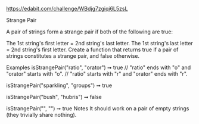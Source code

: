 https://edabit.com/challenge/WBdjg7zgiqi6L5zsL

Strange Pair

A pair of strings form a strange pair if both of the following are true:

The 1st string's first letter = 2nd string's last letter.
The 1st string's last letter = 2nd string's first letter.
Create a function that returns true if a pair of strings constitutes a strange pair, and false otherwise.

Examples
isStrangePair("ratio", "orator") ➞ true
// "ratio" ends with "o" and "orator" starts with "o".
// "ratio" starts with "r" and "orator" ends with "r".

isStrangePair("sparkling", "groups") ➞ true

isStrangePair("bush", "hubris") ➞ false

isStrangePair("", "") ➞ true
Notes
It should work on a pair of empty strings (they trivially share nothing).
